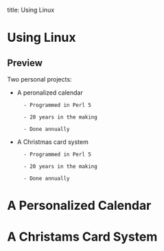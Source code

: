 title: Using Linux
<!-- insert-file headers.md -->

# Using Linux

## Preview

Two personal projects:

- A peronalized calendar

        - Programmed in Perl 5

        - 20 years in the making

        - Done annually 

- A Christmas card system

        - Programmed in Perl 5

        - 20 years in the making

        - Done annually 

# A Personalized Calendar

# A Christams Card System

<!-- insert-file background.md -->

<!-- insert-file common-1.md -->
